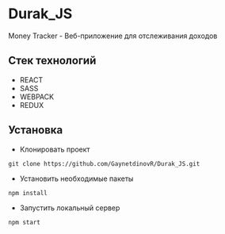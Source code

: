 # Durak_JS
Money Tracker - Веб-приложение для отслеживания доходов

## Стек технологий

+ REACT
+ SASS
+ WEBPACK
+ REDUX

## Установка

+ Клонировать проект

```
git clone https://github.com/GaynetdinovR/Durak_JS.git
```

+ Установить необходимые пакеты

```
npm install
```

+ Запустить локальный сервер

```
npm start
```

